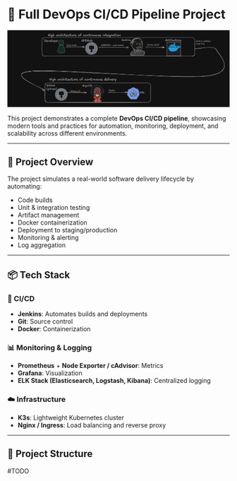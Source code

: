 # 🚀 Full DevOps CI/CD Pipeline Project

![Architecture Diagram](images/architecture.png)

This project demonstrates a complete **DevOps CI/CD pipeline**, showcasing modern tools and practices for automation, monitoring, deployment, and scalability across different environments.

---

## 🔧 Project Overview

The project simulates a real-world software delivery lifecycle by automating:
- Code builds
- Unit & integration testing
- Artifact management
- Docker containerization
- Deployment to staging/production
- Monitoring & alerting
- Log aggregation

---

## 📦 Tech Stack

### 🔨 CI/CD
- **Jenkins**: Automates builds and deployments
- **Git**: Source control
- **Docker**: Containerization

### 📊 Monitoring & Logging
- **Prometheus** + **Node Exporter / cAdvisor**: Metrics
- **Grafana**: Visualization
- **ELK Stack (Elasticsearch, Logstash, Kibana)**: Centralized logging

### ☁️ Infrastructure
- **K3s**: Lightweight Kubernetes cluster
- **Nginx / Ingress**: Load balancing and reverse proxy

---

## 🧱 Project Structure
#TODO